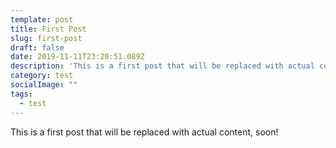```yaml
---
template: post
title: First Post
slug: first-post
draft: false
date: 2019-11-11T23:20:51.089Z
description: 'This is a first post that will be replaced with actual content, soon!'
category: test
socialImage: ""
tags:
  - test
---
```

This is a first post that will be replaced with actual content, soon!
